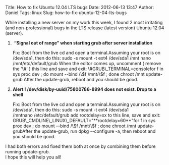Title: How to fix Ubuntu 12.04 LTS bugs
Date: 2012-06-13 13:47
Author: Daniel
Tags: linux
Slug: how-to-fix-ubuntu-12-04-lts-bugs

While installing a new server on my work this week, I found 2 most
irritating (and non-professional) bugs in the LTS release (latest
version) Ubuntu 12.04 (server).

1.   **“Signal out of range” when starting grub after server
    installation**
    <p>
    </strong>Fix:  
    Boot from the live cd and open a terminal.Assuming your root is on
    /dev/sda1, then do this:  
    sudo -s  
    mount -t ext4 /dev/sda1 /mnt  
    nano /mnt/etc/default/grub  
    When the editor comes up, uncomment ( remove the '\#' ) this line
    and save and exit:  
    \#GRUB\_TERMINAL=consolefor f in sys proc dev ; do mount --bind
    /\$f /mnt/\$f ; done  
    chroot /mnt  
    update-grub  
    After the update-grub, reboot and you should be good. 
2.  **Alert ! /dev/disk/by-uuid/75800786-8994 does not exist. Drop to a
    shell**
    <p>
    </strong>Fix:  
    Boot from the live cd and open a terminal.Assuming your root is on
    /dev/sda1, then do this:  
    sudo -s  
    mount -t ext4 /dev/sda1 /mntnano /etc/default/grub  
    add rootdelay=xx to this line, save and exit:  
    GRUB\_CMDLINE\_LINUX\_DEFAULT="**rootdelay=60**"for f in sys proc
    dev ; do mount --bind /\$f /mnt/\$f ; done  
    chroot /mnt  
    update-grubAfter the update-grub, run dpkg --configure -a,
    then reboot and you should be good.

I had both errors and fixed them both at once by combining them before
running update-grub.  
I hope this will help you all!
